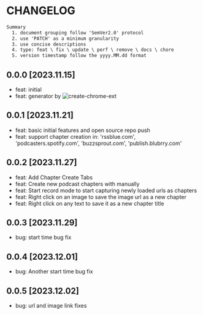# CHANGELOG

```txt
Summary
  1. document grouping follow 'SemVer2.0' protocol
  2. use 'PATCH' as a minimum granularity
  3. use concise descriptions
  4. type: feat \ fix \ update \ perf \ remove \ docs \ chore
  5. version timestamp follow the yyyy.MM.dd format
```

## 0.0.0 [2023.11.15]

- feat: initial
- feat: generator by ![create-chrome-ext](https://github.com/guocaoyi/create-chrome-ext)


## 0.0.1 [2023.11.21]

- feat: basic initial features and open source repo push
- feat: support chapter creation in: 'rssblue.com', 'podcasters.spotify.com', 'buzzsprout.com', 'publish.blubrry.com'

## 0.0.2 [2023.11.27]

- feat: Add Chapter Create Tabs
- feat: Create new podcast chapters with manually
- feat: Start record mode to start capturing newly loaded urls as chapters
- feat: Right click on an image to save the image url as a new chapter
- feat: Right click on any text to save it as a new chapter title

## 0.0.3 [2023.11.29]

- bug: start time bug fix

## 0.0.4 [2023.12.01]

- bug: Another start time bug fix

## 0.0.5 [2023.12.02]

- bug: url and image link fixes